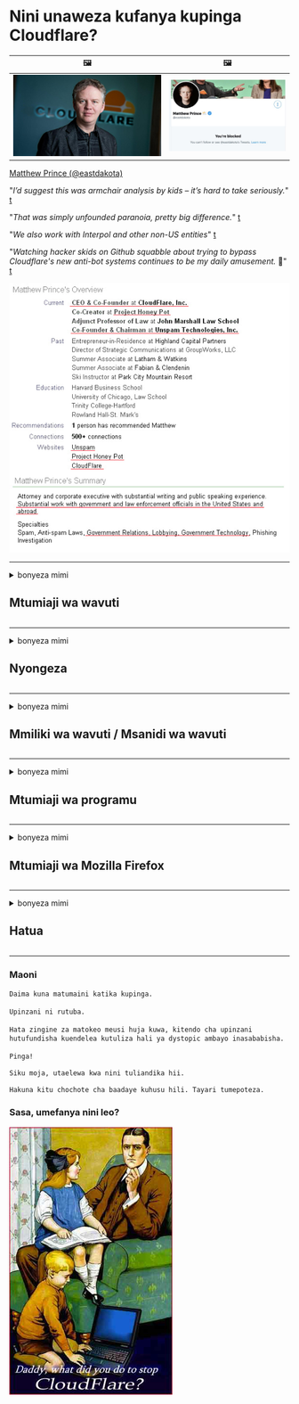 # Nini unaweza kufanya kupinga Cloudflare?

| 🖼 | 🖼 |
| --- | --- |
| ![](../image/matthew_prince.jpg) | ![](../image/blockedbymatthewprince.jpg) |

[Matthew Prince (@eastdakota)](https://twitter.com/eastdakota)

"*I’d suggest this was armchair analysis by kids – it’s hard to take seriously.*" [t](https://www.theguardian.com/technology/2015/nov/19/cloudflare-accused-by-anonymous-helping-isis)

"*That was simply unfounded paranoia, pretty big difference.*"  [t](https://twitter.com/xxdesmus/status/992757936123359233)

"*We also work with Interpol and other non-US entities*" [t](https://twitter.com/eastdakota/status/1203028504184360960)

"*Watching hacker skids on Github squabble about trying to bypass Cloudflare's new anti-bot systems continues to be my daily amusement.* 🍿" [t](https://twitter.com/eastdakota/status/1273277839102656515)


![](../image/whoismp.jpg)

---


<details>
<summary>bonyeza mimi

## Mtumiaji wa wavuti
</summary>


- Ikiwa tovuti unayopenda inatumia Cloudflare, waambie wasitumie Cloudflare.
  - Kulilia kwenye media ya kijamii kama vile Facebook, Reddit, Twitter au Mastodon hakuna tofauti. [Vitendo ni kubwa kuliko hashtag.](https://twitter.com/phyzonloop/status/1274132092490862594)
  - Jaribu kuwasiliana na mmiliki wa wavuti ikiwa unataka kujifanya kuwa muhimu.

[Cloudflare alisema](https://github.com/Eloston/ungoogled-chromium/issues/783):
```
Tunapendekeza uwasiliane na wasimamizi kwa huduma maalum au tovuti ambazo unapata shida na ushiriki uzoefu wako.
```

[Ikiwa hauitaji, mmiliki wa wavuti hajui shida hii.](../PEOPLE.md)

![](../image/liberapay.jpg)

[Mfano wa mafanikio](https://counterpartytalk.org/t/turn-off-cloudflare-on-counterparty-co-plz/164/5).<br>
Una shida? [Paza sauti yako sasa.](https://github.com/maraoz/maraoz.github.io/issues/1) Mfano hapa chini.

```
Unasaidia tu udhibiti wa ushirika na ufuatiliaji wa watu wengi.
https://codeberg.org/crimeflare/cloudflare-tor/src/branch/master/README.md
```

```
Ukurasa wako wa wavuti uko kwenye faragha-inayotumia vibaya bustani ya faragha ya CloudFlare.
https://codeberg.org/crimeflare/cloudflare-tor/
```

- Chukua muda kusoma sera ya faragha ya wavuti.
  - ikiwa wavuti iko nyuma ya Cloudflare au wavuti inatumia huduma zilizounganishwa na Cloudflare.

Lazima ifafanue "Cloudflare" ni nini, na uombe ruhusa ya kushiriki data yako na Cloudflare. Kukosa kufanya hivyo kutasababisha uvunjifu wa uaminifu na wavuti inayohusika inapaswa kuepukwa.

[Mfano unaokubalika wa sera ya faragha uko hapa](https://archive.is/bDlTz) ("Subprocessors" > "Entity Name")

```
Nimesoma sera yako ya faragha na siwezi kupata neno Cloudflare.
Ninakataa kushiriki data na wewe ikiwa utaendelea kulisha data yangu kwa Cloudflare.
https://codeberg.org/crimeflare/cloudflare-tor/
```

Huu ni mfano wa sera ya faragha ambayo haina neno Cloudflare.
[Liberland Jobs](https://archive.is/daKIr) [privacy policy](https://docsend.com/view/feiwyte):

![](../image/cfwontobey.jpg)

Cloudflare wana sera yao ya faragha.
[Cloudflare anapenda watu wanaotamani.](https://www.reddit.com/r/GamerGhazi/comments/2s64fe/be_wary_reporting_to_cloudflare/)

Hapa kuna mfano mzuri wa fomu ya kujisajili ya wavuti.
AFAIK, tovuti ya sifuri fanya hivi. Je, utawaamini?

```
Kwa kubofya "Jisajili kwa XYZ", unakubali masharti yetu ya huduma na taarifa ya faragha.
Unakubali pia kushiriki data yako na Cloudflare na pia unakubali taarifa ya faragha ya cloudflare.
Ikiwa Cloudflare inavuja habari yako au haitakuruhusu uunganishe kwenye seva zetu, sio kosa letu. [*]

[ Jisajili ] [ nakataa ]
```
[*] [PEOPLE.md](../PEOPLE.md)


- Jaribu kutumia huduma yao. Kumbuka unatazamwa na Cloudflare.
  - ["I'm in your TLS, sniffin' your passworz"](../image/iminurtls.jpg)

- Tafuta tovuti nyingine. Kuna njia mbadala na fursa kwenye mtandao!

- Kushawishi marafiki wako kutumia Tor kila siku.
  - Kutokujulikana kunapaswa kuwa kiwango cha mtandao wazi!
  - [Kumbuka kuwa mradi wa Tor haupendi mradi huu.](../HISTORY.md)

</details>

------

<details>
<summary>bonyeza mimi

## Nyongeza
</summary>

- Ikiwa kivinjari chako ni Firefox, Kivinjari cha Tor, au Chromium isiyoweza kutumiwa tumia moja ya viongezeo hapa chini.
  - Ikiwa unataka kuongeza nyongeza nyingine mpya uliza juu yake kwanza.


| Jina | Msanidi programu | Msaada | Inaweza Kuzuia | Inaweza Kuarifu | Chrome |
| -------- | -------- | -------- | -------- | -------- | -------- |
| [Bloku Cloudflaron MITM-Atakon](../subfiles/about.bcma.md) | #Addon | [ ? ](README.md) | **Ndio**     | **Ndio**     |  **Ndio** |
| [Ĉu ligoj estas vundeblaj al MITM-atako?](../subfiles/about.ismm.md) | #Addon | [ ? ](README.md) | Hapana     | **Ndio**     |  **Ndio** |
| [Ĉu ĉi tiuj ligoj blokos Tor-uzanton?](../subfiles/about.isat.md) | #Addon | [ ? ](README.md) | Hapana     | **Ndio**     |  **Ndio** |
| [Block Cloudflare MITM Attack](https://trac.torproject.org/projects/tor/attachment/ticket/24351/block_cloudflare_mitm_attack-1.0.14.1-an%2Bfx.xpi)<br>[**DELETED BY TOR PROJECT**](../HISTORY.md) | nullius | [ ? ](tool/block_cloudflare_mitm_fx), [Link](README.md) | **Ndio**     | **Ndio**     |  Hapana |
| [TPRB](http://34ahehcli3epmhbu2wbl6kw6zdfl74iyc4vg3ja4xwhhst332z3knkyd.onion/) | Sw | [ ? ](http://34ahehcli3epmhbu2wbl6kw6zdfl74iyc4vg3ja4xwhhst332z3knkyd.onion/) | **Ndio**     | **Ndio**     |  Hapana |
| [Detect Cloudflare](https://addons.mozilla.org/en-US/firefox/addon/detect-cloudflare/) | Frank Otto | [ ? ](https://github.com/traktofon/cf-detect) | Hapana     | **Ndio**     |  Hapana |
| [True Sight](https://addons.mozilla.org/en-US/firefox/addon/detect-cloudflare-plus/) | claustromaniac | [ ? ](https://github.com/claustromaniac/detect-cloudflare-plus) | Hapana     | **Ndio**     |  Hapana |
| [Which Cloudflare datacenter am I visiting?](https://addons.mozilla.org/en-US/firefox/addon/cf-pop/) | 依云 | [ ? ](https://github.com/lilydjwg/cf-pop) | Hapana     | **Ndio**     |  Hapana |


- "Decentraleyes" inaweza kusimamisha unganisho kwa "CDNJS (Cloudflare)".
  - Inazuia maombi mengi kutoka kufikia mitandao, na hutumikia faili za mitaa ili kuzuia tovuti zisivunjike.
  - Msanidi programu alijibu: "[very concerning indeed](https://github.com/Synzvato/decentraleyes/issues/236#issuecomment-352049501)", "[widespread usage severely centralizes the web](https://github.com/Synzvato/decentraleyes/issues/251#issuecomment-366752049)"

- [Unaweza pia kuondoa au kutokuamini cheti cha Cloudflare kutoka kwa Mamlaka yako ya Cheti (CA).](https://www.ssl.com/how-to/remove-root-certificate-firefox/)

</details>

------

<details>
<summary>bonyeza mimi

## Mmiliki wa wavuti / Msanidi wa wavuti
</summary>


![](../image/word_cloudflarefree.jpg)

- Usitumie suluhisho la Cloudflare, Kipindi.
  - Unaweza kufanya vizuri zaidi ya hayo, sivyo? [Hapa kuna jinsi ya kuondoa usajili, mipango, vikoa, au akaunti za Cloudflare.](https://support.cloudflare.com/hc/en-us/articles/200167776-Removing-subscriptions-plans-domains-or-accounts)

| 🖼 | 🖼 |
| --- | --- |
| ![](../image/htmlalertcloudflare.jpg) | ![](../image/htmlalertcloudflare2.jpg) |

- Unataka wateja zaidi? Unajua cha kufanya. Kidokezo ni "juu ya mstari".
  - [Halo, uliandika "Tunachukulia faragha yako kwa umakini" lakini nilipata "Kosa 403 Wakala Usiyoruhusiwa Wakala Asiyeruhusiwa".](https://it.slashdot.org/story/19/02/19/0033255/stop-saying-we-take-your-privacy-and-security-seriously) Kwa nini unazuia Tor Au VPN? [Na kwanini unazuia barua pepe za muda mfupi?](http://nomdjgwjvyvlvmkolbyp3rocn2ld7fnlidlt2jjyotn3qqsvzs2gmuyd.onion/mail/)

![](../image/anonexist.jpg)

- Kutumia Cloudflare kutaongeza nafasi za kukatika. Wageni hawawezi kufikia wavuti yako ikiwa seva yako iko chini au Cloudflare iko chini.
  - [Je! Ulidhani Cloudflare hajawahi kwenda chini?](https://www.ibtimes.com/cloudflare-down-not-working-sites-producing-504-gateway-timeout-errors-2618008) [Another](https://twitter.com/Jedduff/status/1097875615997399040) [sample](https://twitter.com/search?f=tweets&vertical=default&q=Cloudflare%20is%20having%20problems). [Need more](../PEOPLE.md)?

![](../image/cloudflareinternalerror.jpg)

- Kutumia Cloudflare kudhibitisha "huduma ya API" yako, "seva ya sasisho la programu" au "RSS feed" itadhuru mteja wako. Mteja alikuita na akasema "Siwezi kutumia API yako tena", na haujui kinachoendelea. Cloudflare inaweza kuzuia kimya mteja wako. Je! Unafikiri ni sawa?
  - Kuna wateja wengi wa msomaji wa RSS na huduma ya mkondoni ya msomaji wa RSS. Kwa nini unachapisha mpasho wa RSS ikiwa hairuhusu watu kujisajili?

![](../image/rssfeedovercf.jpg)

- Je! Unahitaji cheti cha HTTPS? Tumia "Wacha Tusimbue" au ununue tu kutoka kwa kampuni ya CA.

- Je! Unahitaji seva ya DNS? Je! Huwezi kuanzisha seva yako mwenyewe? Vipi kuhusu wao: [Hurricane Electric Free DNS](https://dns.he.net/), [Dyn.com](https://dyn.com/dns/), [1984 Hosting](https://www.1984hosting.com/), [Afraid.Org (Usimamizi futa akaunti yako ikiwa unatumia TOR)](https://freedns.afraid.org/)

- Unatafuta huduma ya kukaribisha? Bure tu? Vipi kuhusu wao: [Onion Service](http://vww6ybal4bd7szmgncyruucpgfkqahzddi37ktceo3ah7ngmcopnpyyd.onion/en/security/network-security/tor/onionservices-best-practices), [Free Web Hosting Area](https://freewha.com/), [Autistici/Inventati Web Site Hosting](https://www.autinv5q6en4gpf4.onion/services/website), [Github Pages](https://pages.github.com/), [Surge](https://surge.sh/)
  - [Njia mbadala za Cloudflare](../subfiles/cloudflare-alternatives.md)

- Je! Unatumia "cloudflare-ipfs.com"? [Je! Unajua Cloudflare IPFS ni mbaya?](../PEOPLE.md)

- Sakinisha Firewall ya Maombi ya Wavuti kama vile OWASP na Fail2Ban kwenye seva yako na uisanidi vizuri.
  - Kuzuia Tor sio suluhisho. Usiadhibu kila mtu kwa watumiaji wadogo tu.

- Elekeza au zuia watumiaji wa "Cloudflare Warp" wasifikie wavuti yako. Na toa sababu ikiwa unaweza.

> Orodha ya IP: "[Vipindi vya IP vya Cloudflare vya sasa](cloudflare_inc/)"

> A: Wazuie tu

```
server {
...
deny 173.245.48.0/20;
deny 103.21.244.0/22;
deny 103.22.200.0/22;
deny 103.31.4.0/22;
deny 141.101.64.0/18;
deny 108.162.192.0/18;
deny 190.93.240.0/20;
deny 188.114.96.0/20;
deny 197.234.240.0/22;
deny 198.41.128.0/17;
deny 162.158.0.0/15;
deny 104.16.0.0/12;
deny 172.64.0.0/13;
deny 131.0.72.0/22;
deny 2400:cb00::/32;
deny 2606:4700::/32;
deny 2803:f800::/32;
deny 2405:b500::/32;
deny 2405:8100::/32;
deny 2a06:98c0::/29;
deny 2c0f:f248::/32;
...
}
```

> B: Elekeza ukurasa wa onyo

```
http {
...
geo $iscf {
default 0;
173.245.48.0/20 1;
103.21.244.0/22 1;
103.22.200.0/22 1;
103.31.4.0/22 1;
141.101.64.0/18 1;
108.162.192.0/18 1;
190.93.240.0/20 1;
188.114.96.0/20 1;
197.234.240.0/22 1;
198.41.128.0/17 1;
162.158.0.0/15 1;
104.16.0.0/12 1;
172.64.0.0/13 1;
131.0.72.0/22 1;
2400:cb00::/32 1;
2606:4700::/32 1;
2803:f800::/32 1;
2405:b500::/32 1;
2405:8100::/32 1;
2a06:98c0::/29 1;
2c0f:f248::/32 1;
}
...
}

server {
...
if ($iscf) {rewrite ^ https://example.com/cfwsorry.php;}
...
}

<?php
header('HTTP/1.1 406 Not Acceptable');
echo <<<CLOUDFLARED
Thank you for visiting ourwebsite.com!<br />
We are sorry, but we can't serve you because your connection is being intercepted by Cloudflare.<br />
Please read https://codeberg.org/crimeflare/cloudflare-tor for more information.<br />
CLOUDFLARED;
die();
```

- Sanidi Huduma ya Vitunguu Tor au I2P kusisitiza ikiwa unaamini katika uhuru na unakaribisha watumiaji wasiojulikana.

- Uliza ushauri kutoka kwa waendeshaji wengine wa wavuti wa Clearnet / Tor na ufanye marafiki wasiojulikana!

</details>

------

<details>
<summary>bonyeza mimi

## Mtumiaji wa programu
</summary>


- Ugomvi unatumia CloudFlare. Njia mbadala? Tunapendekeza [**Briar** (Android)](https://f-droid.org/en/packages/org.briarproject.briar.android/), [Ricochet (PC)](https://ricochet.im/), [Tox + Tor (Android/PC)](https://tox.chat/download.html)
  - Briar ni pamoja na Tor daemon kwa hivyo sio lazima uweke Orbot.
  - Watengenezaji wa Qwtch, faragha wazi, walifuta mradi wa stop_cloudflare kutoka kwa huduma yao ya git bila taarifa.

- Ikiwa unatumia Debian GNU / Linux, au yoyote inayotokana, jiandikishe: [bug #831835](https://bugs.debian.org/cgi-bin/bugreport.cgi?bug=831835). Na ikiwa unaweza, saidia kudhibitisha kiraka, na msaidie mtunzaji afikie uamuzi sahihi ikiwa inapaswa kukubalika.

- Daima pendekeza vivinjari hivi.

| Jina | Msanidi programu | Msaada | Maoni |
| -------- | -------- | -------- | -------- |
| [Ungoogled-Chromium](https://ungoogled-software.github.io/ungoogled-chromium-binaries/) | Eloston | [ ? ](https://github.com/Eloston/ungoogled-chromium) | PC (Win, Mac, Linux)  _!Tor_ |
| [Bromite](https://www.bromite.org/fdroid) | Bromite | [ ? ](https://github.com/bromite/bromite/issues) | Android  _!Tor_ |
| [Tor Browser](https://www.torproject.org/download/) | Tor Project | [ ? ](https://support.torproject.org/) | PC (Win, Mac, Linux)  _Tor_|
| [Tor Browser Android](https://www.torproject.org/download/) | Tor Project | [ ? ](https://support.torproject.org/) | Android  _Tor_|
| [Onion Browser](https://itunes.apple.com/us/app/onion-browser/id519296448?mt=8) | Mike Tigas | [ ? ](https://github.com/OnionBrowser/OnionBrowser/issues) | Apple iOS  _Tor_|
| [GNU/Icecat](https://www.gnu.org/software/gnuzilla/) | GNU | [ ? ](https://www.gnu.org/software/gnuzilla/) | PC (Linux) |
| [IceCatMobile](https://f-droid.org/en/packages/org.gnu.icecat/) | GNU | [ ? ](https://lists.gnu.org/mailman/listinfo/bug-gnuzilla) | Android |
| [Iridium Browser](https://iridiumbrowser.de/about/) | Iridium | [ ? ](https://github.com/iridium-browser/iridium-browser/) | PC (Win, Mac, Linux, OpenBSD) |


Usiri wa programu nyingine sio kamili. Hii haimaanishi Tor browser ni "kamili".
Hakuna 100% salama wala 100% ya faragha kwenye mtandao na teknolojia.

- Hawataki kutumia Tor? Unaweza kutumia kivinjari chochote na Tor daemon.
  - [Kumbuka kuwa mradi wa Tor haupendi hii.](https://support.torproject.org/tbb/tbb-9/) Tumia Kivinjari cha Tor ikiwa una uwezo wa kufanya hivyo.
- [Jinsi ya kutumia Chromium na Tor](../subfiles/chromium_tor.md)


Wacha tuzungumze juu ya faragha ya programu nyingine.

- [Ikiwa unahitaji kutumia Firefox, chagua "Firefox ESR".](https://www.mozilla.org/en-US/firefox/organizations/)
  - [Firefox - Kichunguzi cha spyware](https://spyware.neocities.org/articles/firefox.html)
  - [Firefox inakataa kusema bure, inapiga marufuku hotuba ya bure](https://web.archive.org/web/20200423010026/https://reclaimthenet.org/firefox-rejects-free-speech-bans-free-speech-commenting-plugin-dissenter-from-its-extensions-gallery/)
  - ["Kura 100+ za chini. Inaonekana kama kuuliza kampuni ya programu kushikamana na ... programu ni nyingi sana siku hizi."](https://old.reddit.com/r/firefox/comments/gutdiw/weve_got_work_to_do_the_mozilla_blog/fslbbb6/)
  - [Uh, kwa nini Firefox inanionesha viungo vilivyodhaminiwa kwenye upau wangu wa URL?](https://www.reddit.com/r/firefox/comments/jybx2w/uh_why_is_firefox_showing_me_sponsored_links_in/)
  - [Mozilla - Ibilisi](https://digdeeper.neocities.org/ghost/mozilla.html)

- [Kumbuka, Mozilla inatumia huduma ya Cloudflare.](https://www.robtex.com/dns-lookup/www.mozilla.org) [Wanatumia pia huduma ya DNS ya Cloudflare kwenye bidhaa zao.](https://www.theregister.co.uk/2018/03/21/mozilla_testing_dns_encryption/)

- [Mozilla alikataa rasmi tikiti hii.](https://bugzilla.mozilla.org/show_bug.cgi?id=1426618)

- [Kuzingatia Firefox ni mzaha.](https://github.com/mozilla-mobile/focus-android/issues/1743) [Waliahidi kuzima telemetry lakini waliibadilisha.](https://github.com/mozilla-mobile/focus-android/issues/4210)

- [Msanidi programu wa PaleMoon / Basilisk anapenda Cloudflare.](https://github.com/mozilla-mobile/focus-android/issues/1743#issuecomment-345993097)
  - [Seva ya Jalada la Pale Moon ilidanganya na kueneza programu hasidi kwa Miezi 18](https://www.reddit.com/r/privacytoolsIO/comments/cc808y/pale_moons_archive_server_hacked_and_spread/)
  - Anawachukia pia watumiaji wa Tor - "[Wacha iwe uadui kuelekea Tor. Nadhani tovuti nyingi zinapaswa kuwa na uhasama kuelekea Tor ikizingatia sababu yake kubwa ya unyanyasaji.](https://github.com/yacy/yacy_search_server/issues/314#issuecomment-565932097)"

- [Waterfox wana shida kali ya "simu za nyumbani"](https://spyware.neocities.org/articles/waterfox.html)

- [Google Chrome ni programu ya ujasusi.](https://www.gnu.org/proprietary/malware-google.en.html)
  - [Google huorodhesha shughuli zako.](https://spyware.neocities.org/articles/chrome.html)

- [IronWare hufanya simu nyingi kuunganishwa nyumbani.](https://spyware.neocities.org/articles/iron.html) Pia huunganisha kwenye vikoa vya google.

- [Orodha ya Wavinjari wenye ujasiri wa wafuatiliaji wa Facebook / Twitter.](https://www.bleepingcomputer.com/news/security/facebook-twitter-trackers-whitelisted-by-brave-browser/)
  - [Hapa kuna maswala zaidi.](https://spyware.neocities.org/articles/brave.html)
  - [kitambulisho cha ushirika wa binance](https://twitter.com/cryptonator1337/status/1269594587716374528)

- [Microsoft Edge inaruhusu Facebook kuendesha nambari ya Flash nyuma ya migongo ya watumiaji.](https://www.zdnet.com/article/microsoft-edge-lets-facebook-run-flash-code-behind-users-backs/)

- [Vivaldi haheshimu faragha yako.](https://spyware.neocities.org/articles/vivaldi.html)

- [Kiwango cha ujasusi cha Opera: Juu sana](https://spyware.neocities.org/articles/opera.html)

- Apple iOS: [Haupaswi kutumia iOS hata kidogo, haswa kwa sababu ni zisizo.](https://www.gnu.org/proprietary/malware-apple.html)

Kwa hivyo tunapendekeza juu ya meza tu. Hakuna kingine.

</details>

------

<details>
<summary>bonyeza mimi

## Mtumiaji wa Mozilla Firefox
</summary>


- "Firefox Nightly" itatuma habari ya kiwango cha utatuzi kwa seva za Mozilla bila njia ya kuchagua.
  - [Seva za Mozilla zinaangaza Cloudflare](https://www.digwebinterface.com/?hostnames=www.mozilla.org%0D%0Amozilla.cloudflare-dns.com&type=&ns=resolver&useresolver=8.8.4.4&nameservers=)

- Inawezekana kuzuia Firefox kuungana na seva za Mozilla.
  - [Mwongozo wa templates za sera za Mozilla](https://github.com/mozilla/policy-templates/blob/master/README.md)
  - Kumbuka ujanja huu unaweza kuacha kufanya kazi katika toleo la baadaye kwa sababu Mozilla wanapenda kujipigia orodha wenyewe.
  - Tumia kichungi cha firewall na DNS kuwazuia kabisa.

"`/distribution/policies.json`"

>     "WebsiteFilter": {
> 		"Block": [
> 		"*://*.mozilla.com/*",
> 		"*://*.mozilla.net/*",
> 		"*://*.mozilla.org/*",
> 		"*://webcompat.com/*",
> 		"*://*.firefox.com/*",
> 		"*://*.thunderbird.net/*",
> 		"*://*.cloudflare.com/*"
> 		]
>     },


- ~~Ripoti mdudu kwenye tracker ya mozilla, uwaambie wasitumie Cloudflare.~~ Kulikuwa na ripoti ya mdudu juu ya bugzilla. Watu wengi walichapisha wasiwasi wao, hata hivyo mdudu huyo alifichwa na msimamizi mnamo 2018.

- Unaweza kuzima DoH katika Firefox.
  - [Badilisha mtoa huduma wa DNS chaguo-msingi wa firefox](../subfiles/change-firefox-dns.md)

![](../image/firefoxdns.jpg)

- [Ikiwa ungependa kutumia DNS isiyo ya ISP, fikiria kutumia huduma ya OpenNIC Tier2 DNS au huduma yoyote isiyo ya Cloudflare DNS.](https://wiki.opennic.org/start)
![](../image/opennic.jpg)
  - Zuia Cloudflare na DNS. [Crimeflare DNS](https://dns.crimeflare.eu.org/)

- Unaweza kutumia Tor kama suluhisho la DNS. [Ikiwa wewe si mtaalam wa Tor, uliza swali hapa.](https://tor.stackexchange.com/)

> **Vipi?**
> 1. Pakua Tor na usakinishe kwenye kompyuta yako.
> 2. Ongeza mstari huu kwenye faili ya "torrc".
> DNSPort 127.0.0.1:53
> 3. Anzisha Tor tena.
> 4. Weka seva ya DNS ya kompyuta yako kuwa "127.0.0.1".

</details>

------

<details>
<summary>bonyeza mimi

## Hatua
</summary>


- Waambie wengine karibu na wewe juu ya hatari za Cloudflare.

- [Saidia kuboresha hifadhi hii.](https://codeberg.org/crimeflare/cloudflare-tor).
  - Orodha zote mbili, hoja dhidi yake na maelezo.

- [Andika na uweke hadharani mahali mambo yanapoharibika na Cloudflare (na kampuni zinazofanana), hakikisha kutaja hazina hii unapofanya hivyo](https://codeberg.org/crimeflare/cloudflare-tor) :)

- Pata watu zaidi kutumia Tor kwa chaguo-msingi ili waweze kupata wavuti kutoka kwa mtazamo wa sehemu tofauti za ulimwengu.

- Anzisha vikundi, kwenye media ya kijamii na nafasi ya chakula, iliyojitolea kukomboa ulimwengu kutoka Cloudflare.

- Pale inapofaa, unganisha na vikundi hivi kwenye hazina hii - hii inaweza kuwa mahali pa kuratibu kufanya kazi pamoja kama vikundi.

- [Anza kibanda ambacho kinaweza kutoa njia mbadala isiyo ya ushirika kwa Cloudflare.](../subfiles/cloudflare-alternatives.md)

- Tujulishe njia mbadala yoyote kusaidia angalau kutoa utetezi mwingi wa layered dhidi ya Cloudflare.

- Ikiwa wewe ni mteja wa Cloudflare, weka mipangilio yako ya faragha, na subiri wazikiuke.
  - [Kisha uwalete chini ya mashtaka ya ukiukaji wa barua taka / faragha.](https://twitter.com/thexpaw/status/1108424723233419264)

- Ikiwa uko nchini Merika na wavuti inayozungumziwa ni benki au mhasibu, jaribu kuleta shinikizo la kisheria chini ya Sheria ya Gramm-Leach-Bliley, au Wamarekani walio na Sheria ya Ulemavu na uturudishie mbali .

- Ikiwa wavuti ni tovuti ya serikali, jaribu kuleta shinikizo la kisheria chini ya Marekebisho ya 1 ya Katiba ya Amerika.

- Ikiwa wewe ni raia wa EU, wasiliana na wavuti hiyo kutuma habari yako ya kibinafsi chini ya Udhibiti wa Jumla wa Ulinzi wa Takwimu. Ikiwa wanakataa kukupa habari yako, huo ni ukiukaji wa sheria.

- Kwa kampuni zinazodai kutoa huduma kwenye wavuti yao jaribu kuziripoti kama "matangazo ya uwongo" kwa mashirika ya ulinzi wa watumiaji na BBB. Tovuti za Cloudflare zinatumiwa na seva za Cloudflare.

- [ITU inapendekeza katika muktadha wa Merika kwamba Cloudflare inaanza kuwa kubwa kiasi kwamba sheria ya kutokukiritimba inaweza kuletwa juu yao.](https://www.itu.int/en/ITU-T/Workshops-and-Seminars/20181218/Documents/Geoff_Huston_Presentation.pdf)

- Inawezekana kuwa toleo la 4 la GNU GPL linaweza kujumuisha kifungu dhidi ya kuhifadhi nambari ya chanzo nyuma ya huduma kama hiyo, inayohitaji mipango yote ya GPLv4 na baadaye ambayo angalau nambari ya chanzo inapatikana kupitia njia isiyo na ubaguzi dhidi ya watumiaji wa Tor.

</details>

------

### Maoni

```
Daima kuna matumaini katika kupinga.

Upinzani ni rutuba.

Hata zingine za matokeo meusi huja kuwa, kitendo cha upinzani hutufundisha kuendelea kutuliza hali ya dystopic ambayo inasababisha.

Pinga!
```

```
Siku moja, utaelewa kwa nini tuliandika hii.
```

```
Hakuna kitu chochote cha baadaye kuhusu hili. Tayari tumepoteza.
```

### Sasa, umefanya nini leo?


![](../image/stopcf.jpg)
